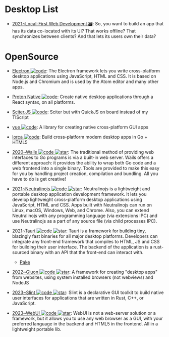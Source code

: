 # Desktop List

- [2021~Local-First Web Development 🗃️](https://localfirstweb.dev/): So, you want to build an app that has its data co-located with its UI? That works offline? That synchronizes between clients? And that lets its users own their data?

# OpenSource

- [Electron ![code](https://ng-tech.icu/assets/code.svg)](https://github.com/electron/electron): The Electron framework lets you write cross-platform desktop applications using JavaScript, HTML and CSS. It is based on Node.js and Chromium and is used by the Atom editor and many other apps.

- [Proton Native ![code](https://ng-tech.icu/assets/code.svg)](https://proton-native.js.org/#/): Create native desktop applications through a React syntax, on all platforms.

- [Sciter.JS ![code](https://ng-tech.icu/assets/code.svg)](https://github.com/c-smile/sciter-js-sdk): Sciter but with QuickJS on board instead of my TIScript

- [yue ![code](https://ng-tech.icu/assets/code.svg)](https://github.com/yue/yue): A library for creating native cross-platform GUI apps

- [lorca ![code](https://ng-tech.icu/assets/code.svg)](https://github.com/zserge/lorca): Build cross-platform modern desktop apps in Go + HTML5

- [2020~Wails ![code](https://ng-tech.icu/assets/code.svg) ![star](https://img.shields.io/github/stars/wailsapp/wails)](https://github.com/wailsapp/wails): The traditional method of providing web interfaces to Go programs is via a built-in web server. Wails offers a different approach: it provides the ability to wrap both Go code and a web frontend into a single binary. Tools are provided to make this easy for you by handling project creation, compilation and bundling. All you have to do is get creative!

- [2021~Neutralinojs ![code](https://ng-tech.icu/assets/code.svg) ![star](https://img.shields.io/github/stars/neutralinojs/neutralinojs)](https://github.com/neutralinojs/neutralinojs): Neutralinojs is a lightweight and portable desktop application development framework. It lets you develop lightweight cross-platform desktop applications using JavaScript, HTML and CSS. Apps built with Neutralinojs can run on Linux, macOS, Windows, Web, and Chrome. Also, you can extend Neutralinojs with any programming language (via extensions IPC) and use Neutralinojs as a part of any source file (via child processes IPC).

- [2021~Tauri ![code](https://ng-tech.icu/assets/code.svg) ![star](https://img.shields.io/github/stars/tauri-apps/tauri)](https://github.com/tauri-apps/tauri): Tauri is a framework for building tiny, blazingly fast binaries for all major desktop platforms. Developers can integrate any front-end framework that compiles to HTML, JS and CSS for building their user interface. The backend of the application is a rust-sourced binary with an API that the front-end can interact with.

  - [Pake](https://github.com/tw93/Pake)

- [2022~Gluon ![code](https://ng-tech.icu/assets/code.svg) ![star](https://img.shields.io/github/stars/gluon-framework/gluon)](https://github.com/gluon-framework/gluon): A framework for creating "desktop apps" from websites, using system installed browsers (not webviews) and NodeJS

- [2023~Slint ![code](https://ng-tech.icu/assets/code.svg) ![star](https://img.shields.io/github/stars/slint-ui/slint)](https://github.com/slint-ui/slint): Slint is a declarative GUI toolkit to build native user interfaces for applications that are written in Rust, C++, or JavaScript.

- [2023~WebUI ![code](https://ng-tech.icu/assets/code.svg) ![star](https://img.shields.io/github/stars/webui-dev/webui)](https://github.com/webui-dev/webui): WebUI is not a web-server solution or a framework, but it allows you to use any web browser as a GUI, with your preferred language in the backend and HTML5 in the frontend. All in a lightweight portable lib.
